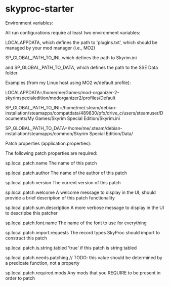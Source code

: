 # skyproc-starter

Environment variables:

All run configurations require at least two environment variables:

LOCALAPPDATA, which defines the path to 'plugins.txt', which should be managed by your mod manager (i.e., MO2)

SP_GLOBAL_PATH_TO_INI, which defines the path to Skyrim.ini

and SP_GLOBAL_PATH_TO_DATA, which defines the path to the SSE Data folder. 

Examples (from my Linux host using MO2 w/default profile):

LOCALAPPDATA=/home/me/Games/mod-organizer-2-skyrimspecialedition/modorganizer2/profiles/Default

SP_GLOBAL_PATH_TO_INI=/home/me/.steam/debian-installation/steamapps/compatdata/489830/pfx/drive_c/users/steamuser/Documents/My Games/Skyrim Special Edition/Skyrim.ini

SP_GLOBAL_PATH_TO_DATA=/home/me/.steam/debian-installation/steamapps/common/Skyrim Special Edition/Data/

Patch properties (application.properties): 

The following patch properties are required: 

sp.local.patch.name The name of this patch 

sp.local.patch.author The name of the author of this patch 

sp.local.patch.version The current version of this patch 

sp.local.patch.welcome A welcome message to display in the UI; should provide a brief description of this patch functionality 

sp.local.patch.sum.description A more verbose message to display in the UI to descripbe this patcher 

sp.local.patch.font.name The name of the font to use for everything 

sp.local.patch.import.requests The record types SkyProc should import to construct this patch 

sp.local.patch.is.string.tabled 'true' if this patch is string tabled 

sp.local.patch.needs.patching // TODO: this value should be determined by a predicate function, not a property 

sp.local.patch.required.mods Any mods that you REQUIRE to be present in order to patch 

